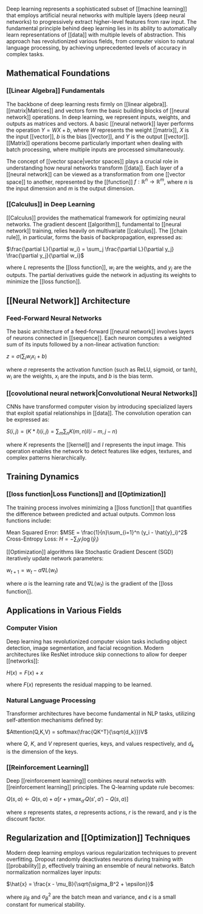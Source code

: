 Deep learning represents a sophisticated subset of [[machine learning]] that employs artificial neural networks with multiple layers (deep neural networks) to progressively extract higher-level features from raw input. The fundamental principle behind deep learning lies in its ability to automatically learn representations of [[data]] with multiple levels of abstraction. This approach has revolutionized various fields, from computer vision to natural language processing, by achieving unprecedented levels of accuracy in complex tasks.

## Mathematical Foundations

### [[Linear Algebra]] Fundamentals

The backbone of deep learning rests firmly on [[linear algebra]]. [[matrix|Matrices]] and vectors form the basic building blocks of [[neural network]] operations. In deep learning, we represent inputs, weights, and outputs as matrices and vectors. A basic [[neural network]] layer performs the operation $Y = WX + b$, where $W$ represents the weight [[matrix]], $X$ is the input [[vector]], $b$ is the bias [[vector]], and $Y$ is the output [[vector]]. [[Matrix]] operations become particularly important when dealing with batch processing, where multiple inputs are processed simultaneously.

The concept of [[vector space|vector spaces]] plays a crucial role in understanding how neural networks transform [[data]]. Each layer of a [[neural network]] can be viewed as a transformation from one [[vector space]] to another, represented by the [[function]] $f: \mathbb{R}^n \rightarrow \mathbb{R}^m$, where $n$ is the input dimension and $m$ is the output dimension.

### [[Calculus]] in Deep Learning

[[Calculus]] provides the mathematical framework for optimizing neural networks. The gradient descent [[algorithm]], fundamental to [[neural network]] training, relies heavily on multivariate [[calculus]]. The [[chain rule]], in particular, forms the basis of backpropagation, expressed as:

$\frac{\partial L}{\partial w_i} = \sum_j \frac{\partial L}{\partial y_j} \frac{\partial y_j}{\partial w_i}$

where $L$ represents the [[loss function]], $w_i$ are the weights, and $y_j$ are the outputs. The partial derivatives guide the network in adjusting its weights to minimize the [[loss function]].

## [[Neural Network]] Architecture

### Feed-Forward Neural Networks

The basic architecture of a feed-forward [[neural network]] involves layers of neurons connected in [[sequence]]. Each neuron computes a weighted sum of its inputs followed by a non-linear activation function:

$z = \sigma(\sum_i w_i x_i + b)$

where $\sigma$ represents the activation function (such as ReLU, sigmoid, or tanh), $w_i$ are the weights, $x_i$ are the inputs, and $b$ is the bias term.

### [[covolutional neural network|Convolutional Neural Networks]]

CNNs have transformed computer vision by introducing specialized layers that exploit spatial relationships in [[data]]. The convolution operation can be expressed as:

$S(i,j) = (K * I)(i,j) = \sum_m \sum_n K(m,n)I(i-m,j-n)$

where $K$ represents the [[kernel]] and $I$ represents the input image. This operation enables the network to detect features like edges, textures, and complex patterns hierarchically.

## Training Dynamics

### [[loss function|Loss Functions]] and [[Optimization]]

The training process involves minimizing a [[loss function]] that quantifies the difference between predicted and actual outputs. Common loss functions include:

Mean Squared Error: $MSE = \frac{1}{n}\sum_{i=1}^n (y_i - \hat{y}_i)^2$ Cross-Entropy Loss: $H = -\sum_i y_i \log(\hat{y}_i)$

[[Optimization]] algorithms like Stochastic Gradient Descent (SGD) iteratively update network parameters:

$w_{t+1} = w_t - \alpha \nabla L(w_t)$

where $\alpha$ is the learning rate and $\nabla L(w_t)$ is the gradient of the [[loss function]].

## Applications in Various Fields

### Computer Vision

Deep learning has revolutionized computer vision tasks including object detection, image segmentation, and facial recognition. Modern architectures like ResNet introduce skip connections to allow for deeper [[networks]]:

$H(x) = F(x) + x$

where $F(x)$ represents the residual mapping to be learned.

### Natural Language Processing

Transformer architectures have become fundamental in NLP tasks, utilizing self-attention mechanisms defined by:

$Attention(Q,K,V) = softmax(\frac{QK^T}{\sqrt{d_k}})V$

where $Q$, $K$, and $V$ represent queries, keys, and values respectively, and $d_k$ is the dimension of the keys.

### [[Reinforcement Learning]]

Deep [[reinforcement learning]] combines neural networks with [[reinforcement learning]] principles. The Q-learning update rule becomes:

$Q(s,a) \leftarrow Q(s,a) + \alpha[r + \gamma \max_{a'}Q(s',a') - Q(s,a)]$

where $s$ represents states, $a$ represents actions, $r$ is the reward, and $\gamma$ is the discount factor.

## Regularization and [[Optimization]] Techniques

Modern deep learning employs various regularization techniques to prevent overfitting. Dropout randomly deactivates neurons during training with [[probability]] $p$, effectively training an ensemble of neural networks. Batch normalization normalizes layer inputs:

$\hat{x} = \frac{x - \mu_B}{\sqrt{\sigma_B^2 + \epsilon}}$

where $\mu_B$ and $\sigma_B^2$ are the batch mean and variance, and $\epsilon$ is a small constant for numerical stability.